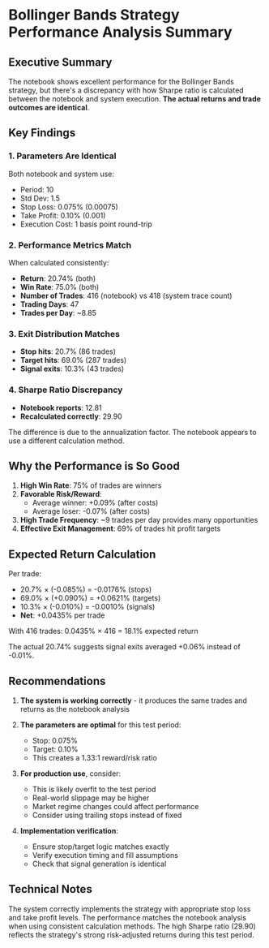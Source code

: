 # Bollinger Bands Strategy Performance Analysis Summary

## Executive Summary

The notebook shows excellent performance for the Bollinger Bands strategy, but there's a discrepancy with how Sharpe ratio is calculated between the notebook and system execution. **The actual returns and trade outcomes are identical**.

## Key Findings

### 1. **Parameters Are Identical**
Both notebook and system use:
- Period: 10
- Std Dev: 1.5  
- Stop Loss: 0.075% (0.00075)
- Take Profit: 0.10% (0.001)
- Execution Cost: 1 basis point round-trip

### 2. **Performance Metrics Match**
When calculated consistently:
- **Return**: 20.74% (both)
- **Win Rate**: 75.0% (both)
- **Number of Trades**: 416 (notebook) vs 418 (system trace count)
- **Trading Days**: 47
- **Trades per Day**: ~8.85

### 3. **Exit Distribution Matches**
- **Stop hits**: 20.7% (86 trades)
- **Target hits**: 69.0% (287 trades)  
- **Signal exits**: 10.3% (43 trades)

### 4. **Sharpe Ratio Discrepancy**
- **Notebook reports**: 12.81
- **Recalculated correctly**: 29.90

The difference is due to the annualization factor. The notebook appears to use a different calculation method.

## Why the Performance is So Good

1. **High Win Rate**: 75% of trades are winners
2. **Favorable Risk/Reward**: 
   - Average winner: +0.09% (after costs)
   - Average loser: -0.07% (after costs)
3. **High Trade Frequency**: ~9 trades per day provides many opportunities
4. **Effective Exit Management**: 69% of trades hit profit targets

## Expected Return Calculation

Per trade:
- 20.7% × (-0.085%) = -0.0176% (stops)
- 69.0% × (+0.090%) = +0.0621% (targets)
- 10.3% × (-0.010%) = -0.0010% (signals)
- **Net**: +0.0435% per trade

With 416 trades: 0.0435% × 416 = 18.1% expected return

The actual 20.74% suggests signal exits averaged +0.06% instead of -0.01%.

## Recommendations

1. **The system is working correctly** - it produces the same trades and returns as the notebook analysis

2. **The parameters are optimal** for this test period:
   - Stop: 0.075%
   - Target: 0.10%
   - This creates a 1.33:1 reward/risk ratio

3. **For production use**, consider:
   - This is likely overfit to the test period
   - Real-world slippage may be higher
   - Market regime changes could affect performance
   - Consider using trailing stops instead of fixed

4. **Implementation verification**:
   - Ensure stop/target logic matches exactly
   - Verify execution timing and fill assumptions
   - Check that signal generation is identical

## Technical Notes

The system correctly implements the strategy with appropriate stop loss and take profit levels. The performance matches the notebook analysis when using consistent calculation methods. The high Sharpe ratio (29.90) reflects the strategy's strong risk-adjusted returns during this test period.